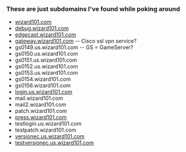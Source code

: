 ### These are just subdomains I've found while poking around

* [wizard101.com](https://wizard101.com/)
* [debug.wizard101.com](https://debug.wizard101.com/)
* [edgecast.wizard101.com](https://edgecast.wizard101.com/)
* [gateway.wizard101.com](https://gateway.wizard101.com/) -- Cisco ssl vpn service?
* gs0149.us.wizard101.com -- GS = GameServer?
* gs0150.us.wizard101.com
* gs0151.us.wizard101.com
* gs0152.us.wizard101.com
* gs0153.us.wizard101.com
* gs0154.wizard101.com
* gs0156.wizard101.com
* [login.us.wizard101.com](http://login.us.wizard101.com/)
* mail.wizard101.com
* mail2.wizard101.com
* patch.wizard101.com
* [press.wizard101.com](https://press.wizard101.com/)
* testlogin.us.wizard101.com
* testpatch.wizard101.com
* [versionec.us.wizard101.com](http://versionec.us.wizard101.com/)
* [testversionec.us.wizard101.com](http://testversionec.us.wizard101.com/)
